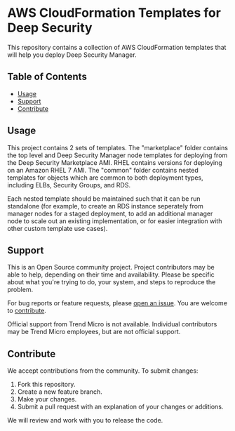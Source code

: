 # AWS CloudFormation Templates for Deep Security

This repository contains a collection of AWS CloudFormation templates that will help you deploy Deep Security Manager.

## Table of Contents

* [Usage](#usage)
* [Support](#support)
* [Contribute](#contribute)

## Usage

This project contains 2 sets of templates. The "marketplace" folder contains the top level and Deep Security Manager node templates for deploying from the Deep Security Marketplace AMI. RHEL contains versions for deploying on an Amazon RHEL 7 AMI. The "common" folder contains nested templates for objects which are common to both deployment types, including ELBs, Security Groups, and RDS.

Each nested template should be maintained such that it can be run standalone (for example, to create an RDS instance seperately from manager nodes for a staged deployment, to add an additional manager node to scale out an existing implementation, or for easier integration with other custom template use cases).


## Support

This is an Open Source community project. Project contributors may be able to help, 
depending on their time and availability. Please be specific about what you're 
trying to do, your system, and steps to reproduce the problem.

For bug reports or feature requests, please 
[open an issue](../issues). 
You are welcome to [contribute](#contribute).

Official support from Trend Micro is not available. Individual contributors may be 
Trend Micro employees, but are not official support.

## Contribute

We accept contributions from the community. To submit changes:

1. Fork this repository.
1. Create a new feature branch.
1. Make your changes.
1. Submit a pull request with an explanation of your changes or additions.

We will review and work with you to release the code.
